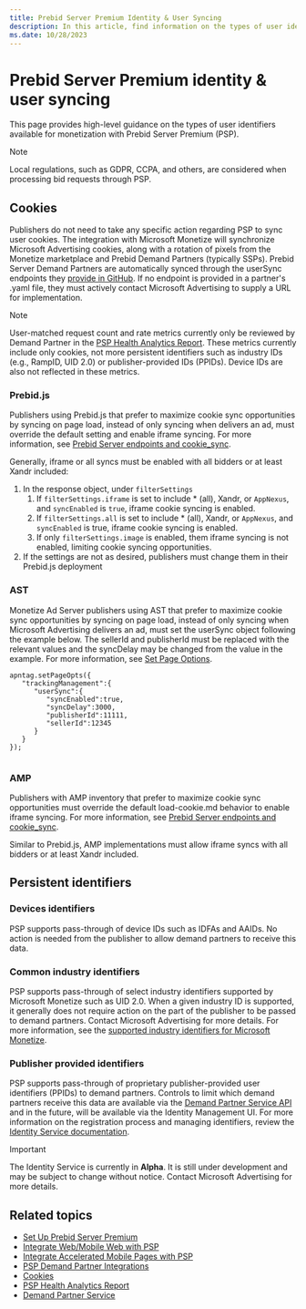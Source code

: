 ```yaml
---
title: Prebid Server Premium Identity & User Syncing
description: In this article, find information on the types of user identifiers available for monetization with Prebid Server Premium (PSP).
ms.date: 10/28/2023
---
```


# Prebid Server Premium identity & user syncing

This page provides high-level guidance on the types of user identifiers available for monetization with Prebid Server Premium (PSP).

> [!NOTE]
> Local regulations, such as GDPR, CCPA, and others, are considered when processing bid requests through PSP.

## Cookies

Publishers do not need to take any specific action regarding PSP to sync user cookies. The integration with Microsoft Monetize will synchronize Microsoft Advertising cookies, along with a rotation of pixels from the Monetize marketplace and Prebid Demand Partners (typically SSPs). Prebid Server Demand Partners are automatically synced through the userSync endpoints they [provide in GitHub](https://github.com/prebid/prebid-server/tree/master/static/bidder-info). If no endpoint is provided in a partner's .yaml file, they must actively contact Microsoft Advertising to supply a URL for implementation.

> [!NOTE]
> User-matched request count and rate metrics currently only be reviewed by Demand Partner in the [PSP Health Analytics Report](prebid-server-premium-health-analytics-report.md). These metrics currently include only cookies, not more persistent identifiers such as industry IDs (e.g., RampID, UID 2.0) or publisher-provided IDs (PPIDs). Device IDs are also not reflected in these metrics.

### Prebid.js

Publishers using Prebid.js that prefer to maximize cookie sync opportunities by syncing on page load, instead of only syncing when delivers an ad, must override the default setting and enable iframe syncing. For more information, see [Prebid Server endpoints and cookie_sync](https://docs.prebid.org/prebid-server/endpoints/pbs-endpoint-cookieSync.html).

Generally, iframe or all syncs must be enabled with all bidders or at least Xandr included:

1. In the response object, under `filterSettings`
    1. If `filterSettings.iframe` is set to include * (all), Xandr, or `AppNexus`, and `syncEnabled` is `true`, iframe cookie syncing is enabled.
    1. If `filterSettings.all` is set to include * (all), Xandr, or `AppNexus`, and `syncEnabled` is true, iframe cookie syncing is enabled.
    1. If only `filterSettings.image` is enabled, them iframe syncing is not enabled, limiting cookie syncing opportunities.
1. If the settings are not as desired, publishers must change them in their Prebid.js deployment

### AST

Monetize Ad Server publishers using AST that prefer to maximize cookie sync opportunities by syncing on page load, instead of only syncing when Microsoft Advertising delivers an ad, must set the userSync object following the example below. The sellerId and publisherId must be replaced with the relevant values and the syncDelay may be changed from the value in the example. For more information, see [Set Page Options](../seller-tag/set-page-options.md).

```
apntag.setPageOpts({
   "trackingManagement":{
      "userSync":{
         "syncEnabled":true,
         "syncDelay":3000,
         "publisherId":11111,
         "sellerId":12345
      }
   }
});        
        
```

### AMP

Publishers with AMP inventory that prefer to maximize cookie sync opportunities must override the default load-cookie.md behavior to enable iframe syncing. For more information, see [Prebid Server endpoints and cookie_sync](https://docs.prebid.org/prebid-server/endpoints/pbs-endpoint-cookieSync.html).

Similar to Prebid.js, AMP implementations must allow iframe syncs with all bidders or at least Xandr included.

## Persistent identifiers

### Devices identifiers

PSP supports pass-through of device IDs such as IDFAs and AAIDs. No action is needed from the publisher to allow demand partners to receive this data.

### Common industry identifiers

PSP supports pass-through of select industry identifiers supported by Microsoft Monetize such as UID 2.0. When a given industry ID is supported, it generally does not require action on the part of the publisher to be passed to demand partners. Contact Microsoft Advertising for more details. For more information, see the [supported industry identifiers for Microsoft Monetize](universal-id-support-matrix-for-sellers.md).

### Publisher provided identifiers

PSP supports pass-through of proprietary publisher-provided user identifiers (PPIDs) to demand partners. Controls to limit which demand partners receive this data are available via the [Demand Partner Service API](../digital-platform-api/demand-partner-service.md) and in the future, will be available via the Identity Management UI. For more information on the registration process and managing identifiers, review the [Identity Service documentation](../digital-platform-api/identity-service.md).

> [!IMPORTANT]
> The Identity Service is currently in **Alpha**. It is still under development and may be subject to change without notice. Contact Microsoft Advertising for more details.

## Related topics

- [Set Up Prebid Server Premium](set-up-prebid-server-premium.md)
- [Integrate Web/Mobile Web with PSP](integrate-web-mobile-web-with-psp.md)
- [Integrate Accelerated Mobile Pages with PSP](integrate-accelerated-mobile-pages-with-psp.md)
- [PSP Demand Partner Integrations](prebid-server-premium-demand-partner-integrations.md)
- [Cookies](../industry-reference/cookies.md)
- [PSP Health Analytics Report](prebid-server-premium-health-analytics-report.md)
- [Demand Partner Service](../digital-platform-api/demand-partner-service.md)
